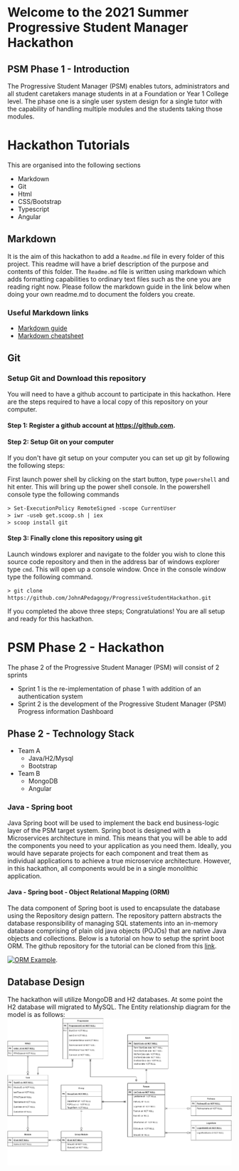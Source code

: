 # Welcome to the 2021 Summer Progressive Student Manager Hackathon

## PSM Phase 1 - Introduction
The Progressive Student Manager (PSM) enables tutors, administrators and all student caretakers manage students in at a Foundation or Year 1 College level.  The phase one is a single user system design for a single tutor with the capability of handling multiple modules and the students taking those modules.

# Hackathon Tutorials
This are organised into the following sections
- Markdown
- Git
- Html
- CSS/Bootstrap
- Typescript
- Angular

## Markdown
It is the aim of this hackathon to add a `Readme.md` file in every folder of this project.  This readme will have a brief description of the purpose and contents of this folder.  The `Readme.md` file is written using markdown which adds formatting capabilities to ordinary text files such as the one you are reading right now.  Please follow the markdown guide in the link below when doing your own readme.md to document the folders you create.
### Useful Markdown links
- [Markdown guide](https://guides.github.com/features/mastering-markdown/)
- [Markdown cheatsheet](https://github.com/adam-p/markdown-here/wiki/Markdown-Cheatsheet#links)

## Git

### Setup Git and Download this repository
You will need to have a github account to participate in this hackathon.  Here are the steps required to have a local copy of this repository on your computer.
#### Step 1: Register a github account at https://github.com.
#### Step 2: Setup Git on your computer
If you don't have git setup on your computer you can set up git by following the following steps:

First launch power shell by clicking on the start button, type `powershell` and hit enter.  This will bring up the power shell console.  In the powershell console type the following commands
```
> Set-ExecutionPolicy RemoteSigned -scope CurrentUser
> iwr -useb get.scoop.sh | iex
> scoop install git
```
#### Step 3: Finally clone this repository using git
Launch windows explorer and navigate to the folder you wish to clone this source code repository and then in the address bar of windows explorer type `cmd`.  This will open up a console window.  Once in the console window type the following command.
```
> git clone https://github.com/JohnAPedagogy/ProgressiveStudentHackathon.git
```
If you completed the above three steps; Congratulations!  You are all setup and ready for this hackathon.

# PSM Phase 2 - Hackathon
The phase 2 of the Progressive Student Manager (PSM) will consist of 2 sprints
- Sprint 1 is the re-implementation of phase 1 with addition of an authentication system
- Sprint 2 is the development of the Progressive Student Manager (PSM) Progress information Dashboard

## Phase 2 - Technology Stack
- Team A
  - Java/H2/Mysql
  - Bootstrap
- Team B
  - MongoDB
  - Angular

### Java - Spring boot
Java Spring boot will be used to implement the back end business-logic layer of the PSM target system.  Spring boot is designed with a Microservices architecture in mind.  This means that you will be able to add the components you need to your application as you need them.  Ideally, you would have separate projects for each component and treat them as individual applications to achieve a true microservice architecture.  However, in this hackathon, all components would be in a single monolithic application.

#### Java - Spring boot - Object Relational Mapping (ORM)
The data component of Spring boot is used to encapsulate the database using the Repository design pattern.  The repository pattern abstracts the database responsibility of managing SQL statements into an in-memory database comprising of plain old java objects (POJOs) that are native Java objects and collections.  Below is a tutorial on how to setup the sprint boot ORM.  The github repository for the tutorial can be cloned from this [link](https://github.com/kriscfoster/Spring-Data-JPA-Relationships).

[![ORM Example](https://img.youtube.com/vi/f5bdUjEIbrg/0.jpg)](https://www.youtube.com/watch?v=f5bdUjEIbrg).

## Database Design

The hackathon will utilize MongoDB and H2 databases.  At some point the H2 database will migrated to MySQL.  The Entity relationship diagram for the model is as follows:
![erd hackathon](https://github.com/JohnAPedagogy/ProgressiveStudentHackathon/blob/main/2021/mongodb/ERDHackatlon.png)

